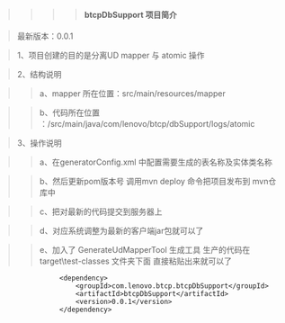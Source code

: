 > > > >####	btcpDbSupport 项目简介

>最新版本：0.0.1

>1、项目创建的目的是分离UD mapper 与 atomic 操作

>2、结构说明

>> a、mapper 所在位置：src/main/resources/mapper

>> b、代码所在位置  ：/src/main/java/com/lenovo/btcp/dbSupport/logs/atomic
   

>3、操作说明

>> a、在generatorConfig.xml 中配置需要生成的表名称及实体类名称

>> b、然后更新pom版本号 调用mvn deploy 命令把项目发布到 mvn仓库中

>> c、把对最新的代码提交到服务器上

>> d、对应系统调整为最新的客户端jar包就可以了

>> e、加入了 GenerateUdMapperTool 生成工具 生产的代码在 target\test-classes 文件夹下面 直接粘贴出来就可以了

					<dependency>
						<groupId>com.lenovo.btcp.btcpDbSupport</groupId>
						<artifactId>btcpDbSupport</artifactId>
						<version>0.0.1</version>
					</dependency>

